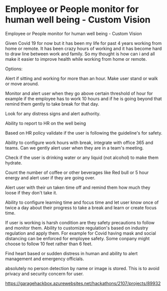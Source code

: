 # Employee or People monitor for human well being - Custom Vision

Employee or People monitor for human well being - Custom Vision

Given Covid 19 for now but it has been my life for past 4 years working from home or remote. It has been crazy hours of working and it has become hard to draw line between work and family. So my thought is how can i and all make it easier to improve health while working from home or remote. 

Options:

Alert if sitting and working for more than an hour. Make user stand or walk or move around.

Monitor and alert user when they go above certain threshold of hour for example if the employee has to work 10 hours and if he is going beyond that remind them gently to take  break for that day.

Look for any distress signs and alert authority.

Ability to report to HR on the well being

Based on HR policy validate if the user is following the guideline's for safety.

Ability to configure work hours with break, integrate with office 365 and teams. Can we gently alert user when they are in a team's meeting.

Check if the user is drinking water or any liquid (not alcohol) to make them hydrate.

Count the number of coffee or other beverages like Red bull or 5 hour energy and alert user if they are going over.

Alert user with their un taken time off and remind them how much they loose if they don't take it.

Ability to configure learning time and focus time and let user know once of twice a day about their progress to take a break and learn or create focus time.

If user is working is harsh condition are they safety precautions to follow and monitor them. Ability to customize regulation's based on industry regulation and apply them. For example for Covid having mask and social distancing can be enforced for employee safety. Some conpany might choose to follow 10 feet rather than 6 feet.

Find heart based or sudden distress in human and ability to alert management and emergency officials.

absolutely no person detection by name or image is stored. This is to avoid privacy and security concern for user.

https://garagehackbox.azurewebsites.net/hackathons/2107/projects/89932
